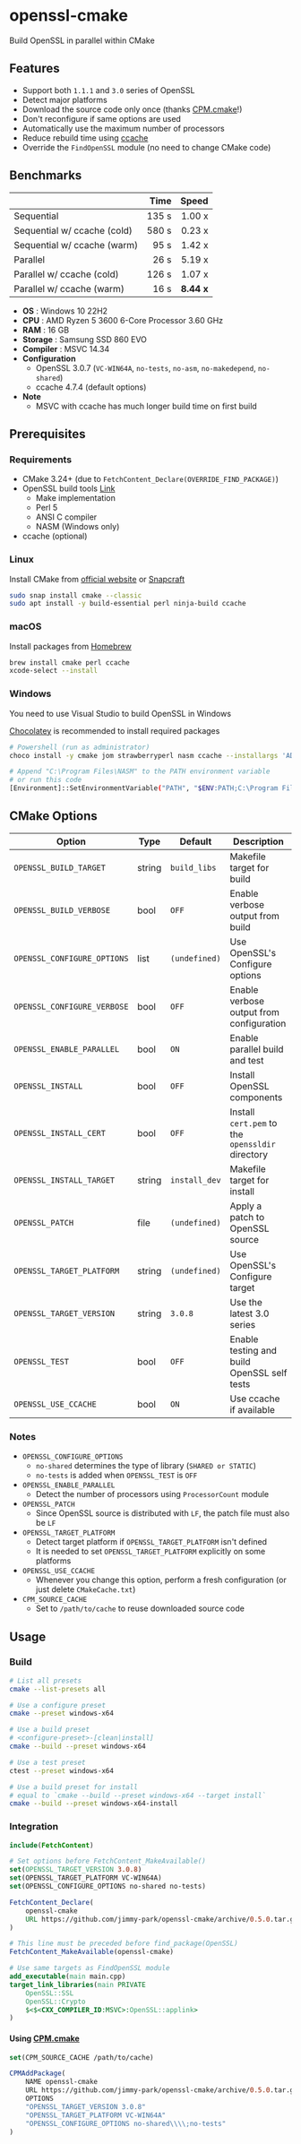 # openssl-cmake

Build OpenSSL in parallel within CMake

## Features

- Support both `1.1.1` and `3.0` series of OpenSSL
- Detect major platforms
- Download the source code only once (thanks [CPM.cmake](https://github.com/cpm-cmake/CPM.cmake)!)
- Don't reconfigure if same options are used
- Automatically use the maximum number of processors
- Reduce rebuild time using [ccache](https://github.com/ccache/ccache)
- Override the `FindOpenSSL` module (no need to change CMake code)

## Benchmarks

| | Time | Speed |
| --- | ---: | ---: |
| Sequential                  | 135 s  | 1.00 x |
| Sequential w/ ccache (cold) | 580 s  | 0.23 x |
| Sequential w/ ccache (warm) | 95 s   | 1.42 x |
| Parallel                    | 26 s   | 5.19 x |
| Parallel w/ ccache (cold)   | 126 s  | 1.07 x |
| Parallel w/ ccache (warm)   | 16 s   | **8.44 x** |

- **OS** : Windows 10 22H2
- **CPU** : AMD Ryzen 5 3600 6-Core Processor 3.60 GHz
- **RAM** : 16 GB
- **Storage** : Samsung SSD 860 EVO
- **Compiler** : MSVC 14.34
- **Configuration**
  - OpenSSL 3.0.7 (`VC-WIN64A`, `no-tests`, `no-asm`, `no-makedepend`, `no-shared`)
  - ccache 4.7.4 (default options)
- **Note**
  - MSVC with ccache has much longer build time on first build

## Prerequisites

### Requirements

- CMake 3.24+ (due to `FetchContent_Declare(OVERRIDE_FIND_PACKAGE)`)
- OpenSSL build tools [Link](https://github.com/openssl/openssl/blob/master/INSTALL.md#prerequisites)
  - Make implementation
  - Perl 5
  - ANSI C compiler
  - NASM (Windows only)
- ccache (optional)

### Linux

Install CMake from [official website](https://cmake.org/download/) or [Snapcraft](https://snapcraft.io/docs/installing-snapd)

```sh
sudo snap install cmake --classic
sudo apt install -y build-essential perl ninja-build ccache
```

### macOS

Install packages from [Homebrew](https://brew.sh/)

```sh
brew install cmake perl ccache
xcode-select --install
```

### Windows

You need to use Visual Studio to build OpenSSL in Windows

[Chocolatey](https://chocolatey.org/install) is recommended to install required packages

```sh
# Powershell (run as administrator)
choco install -y cmake jom strawberryperl nasm ccache --installargs 'ADD_CMAKE_TO_PATH=System'

# Append "C:\Program Files\NASM" to the PATH environment variable
# or run this code
[Environment]::SetEnvironmentVariable("PATH", "$ENV:PATH;C:\Program Files\NASM", "USER")
```

## CMake Options

| Option                      | Type   | Default       | Description                                      |
| ---                         | ---    | ---           | ---                                              |
| `OPENSSL_BUILD_TARGET`      | string | `build_libs`  | Makefile target for build                        |
| `OPENSSL_BUILD_VERBOSE`     | bool   | `OFF`         | Enable verbose output from build                 |
| `OPENSSL_CONFIGURE_OPTIONS` | list   | `(undefined)` | Use OpenSSL's Configure options                  |
| `OPENSSL_CONFIGURE_VERBOSE` | bool   | `OFF`         | Enable verbose output from configuration         |
| `OPENSSL_ENABLE_PARALLEL`   | bool   | `ON`          | Enable parallel build and test                   |
| `OPENSSL_INSTALL`           | bool   | `OFF`         | Install OpenSSL components                       |
| `OPENSSL_INSTALL_CERT`      | bool   | `OFF`         | Install `cert.pem` to the `openssldir` directory |
| `OPENSSL_INSTALL_TARGET`    | string | `install_dev` | Makefile target for install                      |
| `OPENSSL_PATCH`             | file   | `(undefined)` | Apply a patch to OpenSSL source                  |
| `OPENSSL_TARGET_PLATFORM`   | string | `(undefined)` | Use OpenSSL's Configure target                   |
| `OPENSSL_TARGET_VERSION`    | string | `3.0.8`       | Use the latest 3.0 series                        |
| `OPENSSL_TEST`              | bool   | `OFF`         | Enable testing and build OpenSSL self tests      |
| `OPENSSL_USE_CCACHE`        | bool   | `ON`          | Use ccache if available                          |

### Notes

- `OPENSSL_CONFIGURE_OPTIONS`
  - `no-shared` determines the type of library (`SHARED or STATIC`)
  - `no-tests` is added when `OPENSSL_TEST` is `OFF`
- `OPENSSL_ENABLE_PARALLEL`
  - Detect the number of processors using `ProcessorCount` module
- `OPENSSL_PATCH`
  - Since OpenSSL source is distributed with `LF`, the patch file must also be `LF`
- `OPENSSL_TARGET_PLATFORM`
  - Detect target platform if `OPENSSL_TARGET_PLATFORM` isn't defined
  - It is needed to set `OPENSSL_TARGET_PLATFORM` explicitly on some platforms
- `OPENSSL_USE_CCACHE`
  - Whenever you change this option, perform a fresh configuration (or just delete `CMakeCache.txt`)
- `CPM_SOURCE_CACHE`
  - Set to `/path/to/cache` to reuse downloaded source code

## Usage

### Build

```sh
# List all presets
cmake --list-presets all

# Use a configure preset
cmake --preset windows-x64

# Use a build preset
# <configure-preset>-[clean|install]
cmake --build --preset windows-x64

# Use a test preset
ctest --preset windows-x64

# Use a build preset for install
# equal to `cmake --build --preset windows-x64 --target install`
cmake --build --preset windows-x64-install
```

### Integration

```CMake
include(FetchContent)

# Set options before FetchContent_MakeAvailable()
set(OPENSSL_TARGET_VERSION 3.0.8)
set(OPENSSL_TARGET_PLATFORM VC-WIN64A)
set(OPENSSL_CONFIGURE_OPTIONS no-shared no-tests)

FetchContent_Declare(
    openssl-cmake
    URL https://github.com/jimmy-park/openssl-cmake/archive/0.5.0.tar.gz
)

# This line must be preceded before find_package(OpenSSL)
FetchContent_MakeAvailable(openssl-cmake)

# Use same targets as FindOpenSSL module
add_executable(main main.cpp)
target_link_libraries(main PRIVATE
    OpenSSL::SSL
    OpenSSL::Crypto
    $<$<CXX_COMPILER_ID:MSVC>:OpenSSL::applink>
)
```

#### Using [CPM.cmake](https://github.com/cpm-cmake/CPM.cmake)

```CMake
set(CPM_SOURCE_CACHE /path/to/cache)

CPMAddPackage(
    NAME openssl-cmake
    URL https://github.com/jimmy-park/openssl-cmake/archive/0.5.0.tar.gz
    OPTIONS
    "OPENSSL_TARGET_VERSION 3.0.8"
    "OPENSSL_TARGET_PLATFORM VC-WIN64A"
    "OPENSSL_CONFIGURE_OPTIONS no-shared\\\\;no-tests"
)
```
